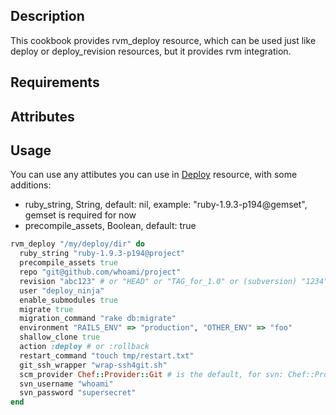 ## Description

This cookbook provides rvm_deploy resource, which can be used just like deploy
or deploy_revision resources, but it provides rvm integration.

## Requirements

## Attributes

## Usage

You can use any attibutes you can use in <a href="http://wiki.opscode.com/display/chef/Deploy+Resource">Deploy</a>
resource, with some additions:

* ruby_string, String, default: nil, example: "ruby-1.9.3-p194@gemset", gemset is required for now
* precompile_assets, Boolean, default: true

```ruby
rvm_deploy "/my/deploy/dir" do
  ruby_string "ruby-1.9.3-p194@project"
  precompile_assets true
  repo "git@github.com/whoami/project"
  revision "abc123" # or "HEAD" or "TAG_for_1.0" or (subversion) "1234"
  user "deploy_ninja"
  enable_submodules true
  migrate true
  migration_command "rake db:migrate"
  environment "RAILS_ENV" => "production", "OTHER_ENV" => "foo"
  shallow_clone true
  action :deploy # or :rollback
  restart_command "touch tmp/restart.txt"
  git_ssh_wrapper "wrap-ssh4git.sh"
  scm_provider Chef::Provider::Git # is the default, for svn: Chef::Provider::Subversion
  svn_username "whoami"
  svn_password "supersecret"
end
```
